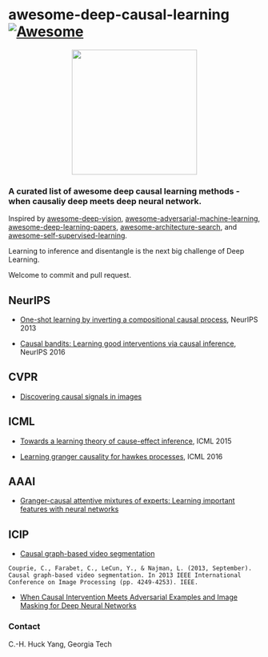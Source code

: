 # awesome-deep-causal-learning[![Awesome](https://awesome.re/badge.svg)](https://awesome.re)


<p align="center">
  <img width="250" src="https://camo.githubusercontent.com/1131548cf666e1150ebd2a52f44776d539f06324/68747470733a2f2f63646e2e7261776769742e636f6d2f73696e647265736f726875732f617765736f6d652f6d61737465722f6d656469612f6c6f676f2e737667" "Awesome!">
</p>

### A curated list of awesome deep causal learning methods - when causaliy deep meets deep neural network. 

Inspired by [awesome-deep-vision](https://github.com/kjw0612/awesome-deep-vision), [awesome-adversarial-machine-learning](https://github.com/yenchenlin/awesome-adversarial-machine-learning), [awesome-deep-learning-papers](https://github.com/terryum/awesome-deep-learning-papers), [awesome-architecture-search](https://github.com/markdtw/awesome-architecture-search), and [awesome-self-supervised-learning](https://github.com/jason718/awesome-self-supervised-learning).

Learning to inference and disentangle is the next big challenge of Deep Learning.

Welcome to commit and pull request.

## NeurIPS

- [One-shot learning by inverting a compositional causal process](http://papers.nips.cc/paper/5128-one-shot-learning-by-inverting-a-compositional-causal-process), NeurIPS 2013

- [Causal bandits: Learning good interventions via causal inference](http://papers.nips.cc/paper/6195-causal-bandits-learning-good-interventions-via-causal-inference), NeurIPS 2016

## CVPR

- [Discovering causal signals in images](http://openaccess.thecvf.com/content_cvpr_2017/html/Lopez-Paz_Discovering_Causal_Signals_CVPR_2017_paper.html)


## ICML

- [Towards a learning theory of cause-effect inference](http://proceedings.mlr.press/v37/lopez-paz15.pdf), ICML 2015

- [Learning granger causality for hawkes processes](http://proceedings.mlr.press/v48/xuc16.pdf), ICML 2016

## AAAI

- [Granger-causal attentive mixtures of experts: Learning important features with neural networks](https://wvvw.aaai.org/ojs/index.php/AAAI/article/download/4412/4290)

## ICIP

- [Causal graph-based video segmentation](https://ieeexplore.ieee.org/abstract/document/6738875)

`Couprie, C., Farabet, C., LeCun, Y., & Najman, L. (2013, September). Causal graph-based video segmentation. In 2013 IEEE International Conference on Image Processing (pp. 4249-4253). IEEE.`

- [When Causal Intervention Meets Adversarial Examples and Image Masking for Deep Neural Networks](https://ieeexplore.ieee.org/abstract/document/8803554)

### Contact
C.-H. Huck Yang, Georgia Tech
